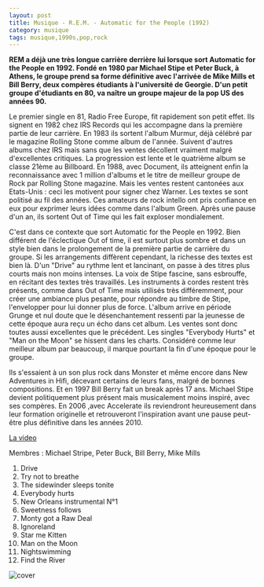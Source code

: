 ```yaml
---
layout: post
title: Musique - R.E.M. - Automatic for the People (1992)
category: musique
tags: musique,1990s,pop,rock
---
```



**REM a déjà une très longue carrière derrière lui lorsque sort Automatic for the People en 1992. Fondé en 1980 par Michael Stipe et Peter Buck, à Athens, le groupe prend sa forme définitive avec l'arrivée de Mike Mills et Bill Berry, deux compères étudiants à l'université de Georgie. D'un petit groupe d'étudiants en 80, va naître un groupe majeur de la pop US des années 90.**

Le premier single en 81, Radio Free Europe, fit rapidement son petit effet. Ils signent en 1982 chez IRS Records qui les accompagne dans la première partie de leur carrière. En 1983 ils sortent l'album Murmur, déjà célébré par le magazine Rolling Stone comme album de l'année. Suivent d'autres albums chez IRS mais sans que les ventes décollent vraiment malgré d'excellentes critiques. La progression est lente et le quatrième album se classe 21ème au Billboard. En 1988, avec Document, ils atteignent enfin la reconnaissance avec 1 million d'albums et le titre de meilleur groupe de Rock par Rolling Stone magazine. Mais les ventes restent cantonées aux Etats-Unis : ceci les motivent pour signer chez Warner. Les textes se sont politisé au fil des années. Ces amateurs de rock intello ont pris confiance en eux pour exprimer leurs idées comme dans l'album Green. Après une pause d'un an, ils sortent Out of Time qui les fait exploser mondialement.

C'est dans ce contexte que sort Automatic for the People en 1992. Bien différent de l'éclectique Out of time, il est surtout plus sombre et dans un style bien dans le prolongement de la première partie de carrière du groupe. Si les arrangements diffèrent cependant, la richesse des textes est bien là. D'un "Drive" au rythme lent et lancinant, on passe à des titres plus courts mais non moins intenses. La voix de Stipe fascine, sans esbrouffe, en récitant des textes très travaillés. Les instruments à cordes restent très présents, comme dans Out of Time mais utilisés très différemment, pour créer une ambiance plus pesante, pour répondre au timbre de Stipe, l'envelopper pour lui donner plus de force. L'album arrive en période Grunge et nul doute que le désenchantement ressenti par la jeunesse de cette époque aura reçu un écho dans cet album. Les ventes sont donc toutes aussi excellentes que le précédent. Les singles "Everybody Hurts" et "Man on the Moon" se hissent dans les charts. Considéré comme leur meilleur album par beaucoup, il marque pourtant la fin d'une époque pour le groupe.

Ils s'essaient à un son plus rock dans Monster et même encore dans New Adventures in Hifi, décevant certains de leurs fans, malgré de bonnes compositions. Et en 1997 Bill Berry fait un break après 17 ans. Michael Stipe devient politiquement plus présent mais musicalement moins inspiré, avec ses compères. En 2006 ,avec Accelerate ils reviendront heureusement dans leur formation originelle et retrouveront l'inspiration avant une pause peut-être plus définitive dans les années 2010.

[La video](https://www.youtube.com/watch?v=xQN7A6Vl1H4)

Membres : Michael Stripe, Peter Buck, Bill Berry, Mike Mills

1. Drive
2. Try not to breathe
3. The sidewinder sleeps tonite
4. Everybody hurts
5. New Orleans instrumental N°1
6. Sweetness follows
7. Monty got a Raw Deal
8. Ignoreland
9. Star me Kitten
10. Man on the Moon
11. Nightswimming
12. Find the River

![cover](http://cheziceman.files.wordpress.com/2010/09/remautomatic1.jpg)
